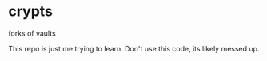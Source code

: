# crypts
forks of vaults


This repo is just me trying to learn. Don't use this code, its likely messed up.
